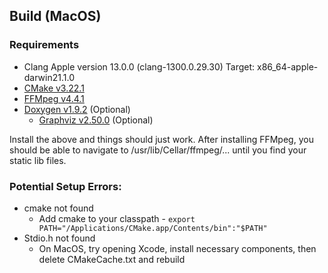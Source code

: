 ## Build (MacOS) 

### Requirements
- Clang Apple version 13.0.0 (clang-1300.0.29.30) Target: x86_64-apple-darwin21.1.0
- [CMake v3.22.1](https://cmake.org/download/)
- [FFMpeg v4.4.1](https://www.ffmpeg.org/download.html)
- [Doxygen v1.9.2](https://www.doxygen.nl/manual/install.html#install_src_unix) (Optional)
    - [Graphviz v2.50.0](https://www.graphviz.org/download/) (Optional)

Install the above and things should just work. After installing FFMpeg, you should be able to 
navigate to /usr/lib/Cellar/ffmpeg/... until you find your static lib files. 


### Potential Setup Errors:
- cmake not found
  - Add cmake to your classpath - `export PATH="/Applications/CMake.app/Contents/bin":"$PATH"`
- Stdio.h not found
  - On MacOS, try opening Xcode, install necessary components, then
    delete CMakeCache.txt and rebuild
